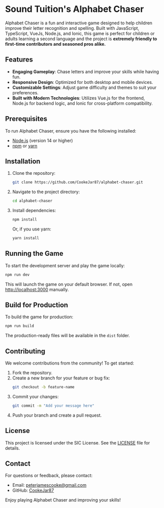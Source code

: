 # Sound Tuition's Alphabet Chaser

Alphabet Chaser is a fun and interactive game designed to help children improve their letter recognition and spelling. Built with JavaScript, TypeScript, VueJs, Node.js, and Ionic, this game is perfect for children or adults learning a second language and the project is **extremely friendly to first-time contributors and seasoned pros alike.**

## Features

- **Engaging Gameplay**: Chase letters and improve your skills while having fun.
- **Responsive Design**: Optimized for both desktop and mobile devices.
- **Customizable Settings**: Adjust game difficulty and themes to suit your preferences.
- **Built with Modern Technologies**: Utilizes Vue.js for the frontend, Node.js for backend logic, and Ionic for cross-platform compatibility.

## Prerequisites

To run Alphabet Chaser, ensure you have the following installed:

- [Node.js](https://nodejs.org/) (version 14 or higher)
- [npm](https://www.npmjs.com/) or [yarn](https://yarnpkg.com/)

## Installation

1. Clone the repository:
   ```bash
   git clone https://github.com/CookeJar87/alphabet-chaser.git
   ```
2. Navigate to the project directory:
   ```bash
   cd alphabet-chaser
   ```
3. Install dependencies:
   ```bash
   npm install
   ```
   Or, if you use yarn:
   ```bash
   yarn install
   ```

## Running the Game

To start the development server and play the game locally:

```bash
npm run dev
```

This will launch the game on your default browser. If not, open [http://localhost:3000](http://localhost:3000) manually.

## Build for Production

To build the game for production:

```bash
npm run build
```

The production-ready files will be available in the `dist` folder.

## Contributing

We welcome contributions from the community! To get started:

1. Fork the repository.
2. Create a new branch for your feature or bug fix:
   ```bash
   git checkout -b feature-name
   ```
3. Commit your changes:
   ```bash
   git commit -m "Add your message here"
   ```
4. Push your branch and create a pull request.

## License

This project is licensed under the SIC License. See the [LICENSE](LICENSE) file for details.

## Contact

For questions or feedback, please contact:

- Email: [peterjamescooke@gmail.com](mailto:peterjamescooke@gmail.com)
- GitHub: [CookeJar87](https://github.com/CookeJar87)

Enjoy playing Alphabet Chaser and improving your skills!


